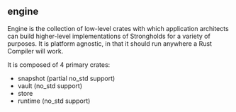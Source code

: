 ## engine

Engine is the collection of low-level crates with which application architects can build higher-level implementations of Strongholds for a variety of purposes. It is platform agnostic, in that it should run anywhere a Rust Compiler will work.

It is composed of 4 primary crates:
- snapshot (partial no_std support)
- vault (no_std support)
- store
- runtime (no_std support)